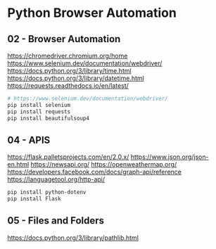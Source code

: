 # Python Browser Automation

## 02 - Browser Automation

<https://chromedriver.chromium.org/home>
<https://www.selenium.dev/documentation/webdriver/>
<https://docs.python.org/3/library/time.html>
<https://docs.python.org/3/library/datetime.html>
<https://requests.readthedocs.io/en/latest/>

```bash
# https://www.selenium.dev/documentation/webdriver/
pip install selenium
pip install requests
pip install beautifulsoup4
```

## 04 - APIS

<https://flask.palletsprojects.com/en/2.0.x/>
<https://www.json.org/json-en.html>
<https://newsapi.org/>
<https://openweathermap.org/>
<https://developers.facebook.com/docs/graph-api/reference>
<https://languagetool.org/http-api/>

```bash
pip install python-dotenv
pip install Flask
```

## 05 - Files and Folders

<https://docs.python.org/3/library/pathlib.html>
